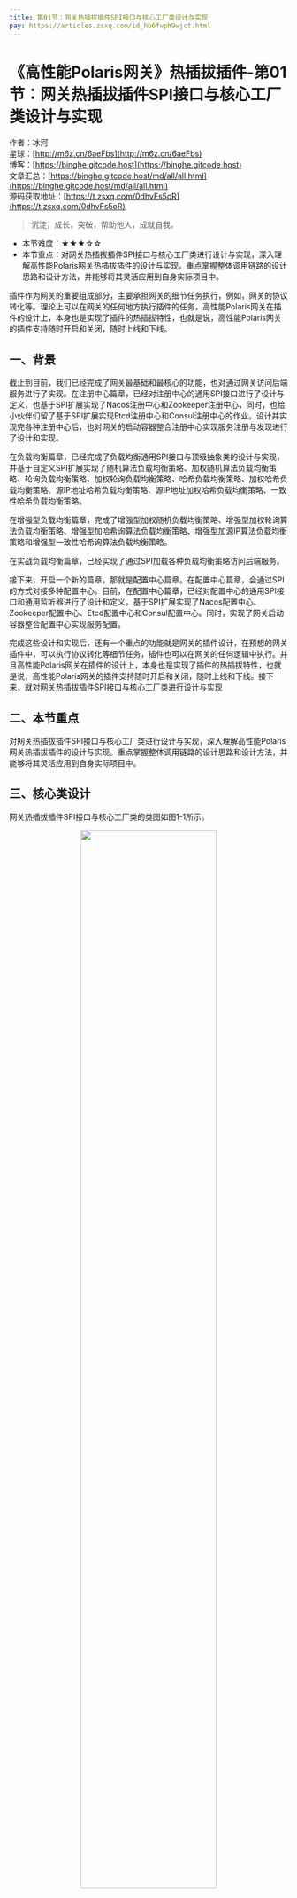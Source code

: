 ```yaml
---
title: 第01节：网关热插拔插件SPI接口与核心工厂类设计与实现
pay: https://articles.zsxq.com/id_hb6fwph9wjct.html
---
```


# 《高性能Polaris网关》热插拔插件-第01节：网关热插拔插件SPI接口与核心工厂类设计与实现

作者：冰河
<br/>星球：[http://m6z.cn/6aeFbs](http://m6z.cn/6aeFbs)
<br/>博客：[https://binghe.gitcode.host](https://binghe.gitcode.host)
<br/>文章汇总：[https://binghe.gitcode.host/md/all/all.html](https://binghe.gitcode.host/md/all/all.html)
<br/>源码获取地址：[https://t.zsxq.com/0dhvFs5oR](https://t.zsxq.com/0dhvFs5oR)

> 沉淀，成长，突破，帮助他人，成就自我。

* 本节难度：★★★☆☆
* 本节重点：对网关热插拔插件SPI接口与核心工厂类进行设计与实现，深入理解高性能Polaris网关热插拔插件的设计与实现。重点掌握整体调用链路的设计思路和设计方法，并能够将其灵活应用到自身实际项目中。

插件作为网关的重要组成部分，主要承担网关的细节任务执行，例如，网关的协议转化等。理论上可以在网关的任何地方执行插件的任务，高性能Polaris网关在插件的设计上，本身也是实现了插件的热插拔特性，也就是说，高性能Polaris网关的插件支持随时开启和关闭，随时上线和下线。

## 一、背景

截止到目前，我们已经完成了网关最基础和最核心的功能，也对通过网关访问后端服务进行了实现。在注册中心篇章，已经对注册中心的通用SPI接口进行了设计与定义，也基于SPI扩展实现了Nacos注册中心和Zookeeper注册中心，同时，也给小伙伴们留了基于SPI扩展实现Etcd注册中心和Consul注册中心的作业。设计并实现完各种注册中心后，也对网关的启动容器整合注册中心实现服务注册与发现进行了设计和实现。

在负载均衡篇章，已经完成了负载均衡通用SPI接口与顶级抽象类的设计与实现，并基于自定义SPI扩展实现了随机算法负载均衡策略、加权随机算法负载均衡策略、轮询负载均衡策略、加权轮询负载均衡策略、哈希负载均衡策略、加权哈希负载均衡策略、源IP地址哈希负载均衡策略、源IP地址加权哈希负载均衡策略、一致性哈希负载均衡策略。

在增强型负载均衡篇章，完成了增强型加权随机负载均衡策略、增强型加权轮询算法负载均衡策略、增强型加哈希询算法负载均衡策略、增强型加源IP算法负载均衡策略和增强型一致性哈希询算法负载均衡策略。

在实战负载均衡篇章，已经实现了通过SPI加载各种负载均衡策略访问后端服务。

接下来，开启一个新的篇章，那就是配置中心篇章。在配置中心篇章，会通过SPI的方式对接多种配置中心。目前，在配置中心篇章，已经对配置中心的通用SPI接口和通用监听器进行了设计和定义，基于SPI扩展实现了Nacos配置中心、Zookeeper配置中心、Etcd配置中心和Consul配置中心。同时，实现了网关启动容器整合配置中心实现服务配置。

完成这些设计和实现后，还有一个重点的功能就是网关的插件设计，在预想的网关插件中，可以执行协议转化等细节任务，插件也可以在网关的任何逻辑中执行。并且高性能Polaris网关在插件的设计上，本身也是实现了插件的热插拔特性，也就是说，高性能Polaris网关的插件支持随时开启和关闭，随时上线和下线。接下来，就对网关热插拔插件SPI接口与核心工厂类进行设计与实现

## 二、本节重点

对网关热插拔插件SPI接口与核心工厂类进行设计与实现，深入理解高性能Polaris网关热插拔插件的设计与实现。重点掌握整体调用链路的设计思路和设计方法，并能够将其灵活应用到自身实际项目中。

## 三、核心类设计

网关热插拔插件SPI接口与核心工厂类的类图如图1-1所示。

<div align="center">
    <img src="https://binghe.gitcode.host/images/project/gateway/2025-08-15-001.png?raw=true" width="70%">
    <br/>
</div>

可以看到，在实现网关热插拔插件SPI接口与核心工厂类时，主要定义了Plugin接口，在Plugin接口中，定义了checkPlugin()方法、init()方法、destroy()方法和getPlugin()方法。并且MultiplePlugin类会实现Plugin接口，并实现Plugin中定义的方法。MultiplePlugin类中会管理多个通过SPI扩展实现Plugin接口的类。最后，实现了PluginFactory类，PluginFactory类会依赖Plugin接口和MultiplePlugin类，对外提供获取MultiplePlugin对象的方法。

**注意：本节只给大家展示实现网关热插拔插件的核心逻辑，其他代码的实现细节，大家可以自行到本节对应的源码分支进行查看，这里不再赘述。**

## 四、编码实现

本节，就对网关热插拔插件SPI接口与核心工厂类进行编码实现，其他代码的实现细节，大家可以自行到本节对应的源码分支进行查看，这里不再赘述。

**（1）实现Plugin接口**

Plugin接口是实现网关热插拔插件的核心SPI接口。

源码详见：polaris-plugins-api工程下的io.binghe.polaris.plugins.api.Plugin。

## 查看完整文章

加入[冰河技术](https://public.zsxq.com/groups/48848484411888.html)知识星球，解锁完整技术文章、小册、视频与完整代码